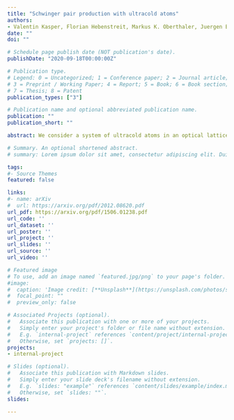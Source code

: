 ```yaml
---
title: "Schwinger pair production with ultracold atoms"
authors:
- Valentin Kasper, Florian Hebenstreit, Markus K. Oberthaler, Juergen Berges
date: ""
doi: ""

# Schedule page publish date (NOT publication's date).
publishDate: "2020-09-18T00:00:00Z"

# Publication type.
# Legend: 0 = Uncategorized; 1 = Conference paper; 2 = Journal article;
# 3 = Preprint / Working Paper; 4 = Report; 5 = Book; 6 = Book section;
# 7 = Thesis; 8 = Patent
publication_types: ["3"]

# Publication name and optional abbreviated publication name.
publication: ""
publication_short: ""

abstract: We consider a system of ultracold atoms in an optical lattice as a quantum simulator for electron–positron pair production in quantum electrodynamics (QED). For a setup in one spatial dimension, we investigate the nonequilibrium phenomenon of pair production including the backreaction leading to plasma oscillations. Unlike previous investigations on quantum link models, we focus on the infinite-dimensional Hilbert space of QED and show that it may be well approximated by experiments employing Bose–Einstein condensates interacting with fermionic atoms. Numerical calculations based on functional integral techniques give a unique access to the physical parameters required to realize QED phenomena in a cold atom experiment. In particular, we use our approach to consider quantum link models in a yet unexplored parameter regime and give bounds for their ability to capture essential features of the physics. The results suggest a paradigmatic change towards realizations using coherent many-body states for quantum simulations of high-energy particle physics phenomena.

# Summary. An optional shortened abstract.
# summary: Lorem ipsum dolor sit amet, consectetur adipiscing elit. Duis posuere tellus ac convallis placerat. Proin tincidunt magna sed ex sollicitudin condimentum.

tags:
#- Source Themes
featured: false

links:
#- name: arXiv
#  url: https://arxiv.org/pdf/2012.08620.pdf 
url_pdf: https://arxiv.org/pdf/1506.01238.pdf
url_code: ''
url_dataset: ''
url_poster: ''
url_project: ''
url_slides: ''
url_source: ''
url_video: ''

# Featured image
# To use, add an image named `featured.jpg/png` to your page's folder. 
#image:
#  caption: 'Image credit: [**Unsplash**](https://unsplash.com/photos/s9CC2SKySJM)'
#  focal_point: ""
#  preview_only: false

# Associated Projects (optional).
#   Associate this publication with one or more of your projects.
#   Simply enter your project's folder or file name without extension.
#   E.g. `internal-project` references `content/project/internal-project/index.md`.
#   Otherwise, set `projects: []`.
projects:
- internal-project

# Slides (optional).
#   Associate this publication with Markdown slides.
#   Simply enter your slide deck's filename without extension.
#   E.g. `slides: "example"` references `content/slides/example/index.md`.
#   Otherwise, set `slides: ""`.
slides:

---
```



